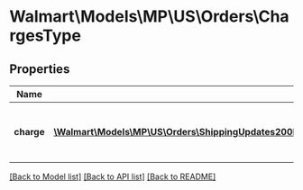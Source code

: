 # Walmart\Models\MP\US\Orders\ChargesType

## Properties

Name | Type | Description | Notes
------------ | ------------- | ------------- | -------------
**charge** | [**\Walmart\Models\MP\US\Orders\ShippingUpdates200ResponseOrderOrderLinesOrderLineInnerChargesChargeInner[]**](ShippingUpdates200ResponseOrderOrderLinesOrderLineInnerChargesChargeInner.md) | Information relating to the charge for the orderLine | [optional]


[[Back to Model list]](./) [[Back to API list]](../../../../../README.md#supported-apis) [[Back to README]](../../../../../README.md)
